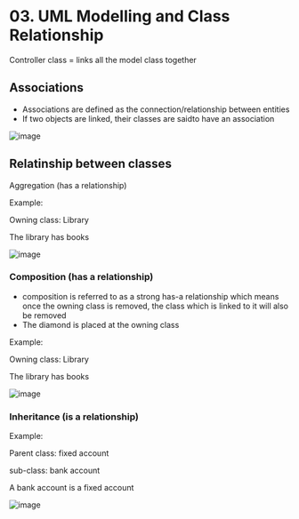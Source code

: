 # 03. UML Modelling and Class Relationship

Controller class = links all the model class together


## Associations
- Associations are defined as the connection/relationship between entities
- If two objects are linked, their classes are saidto have an association

![image](https://github.com/Fong20/Learning-repository/assets/150316121/133531da-65f1-494c-a850-ba0764e3d362)


## Relatinship between classes
Aggregation (has a relationship)

Example:

Owning class: Library

The library has books

![image](https://github.com/Fong20/Learning-repository/assets/150316121/c67bb652-9d2d-4688-b165-ec29fdc6c2c5)

### Composition (has a relationship)
- composition is referred to as a strong has-a relationship which means once the owning class is removed, the class which is linked to it will also be removed
- The diamond is placed at the owning class

Example:

Owning class: Library

The library has books

![image](https://github.com/Fong20/Learning-repository/assets/150316121/f574e9e5-6640-414f-b28a-672a7c57df7b)

### Inheritance (is a relationship)

Example:

Parent class: fixed account

sub-class: bank account

A bank account is a fixed account

![image](https://github.com/Fong20/Learning-repository/assets/150316121/2fa743de-f8ec-4b21-bc6c-77017283d507)



